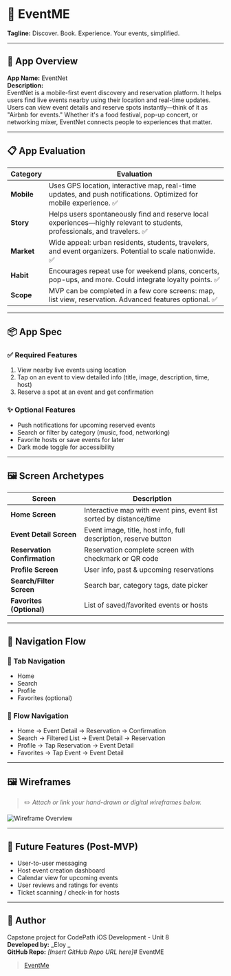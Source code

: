 # 📱 EventME

**Tagline:** Discover. Book. Experience. Your events, simplified.

---

## 📝 App Overview

**App Name:** EventNet  
**Description:**  
EventNet is a mobile-first event discovery and reservation platform. It helps users find live events nearby using their location and real-time updates. Users can view event details and reserve spots instantly—think of it as "Airbnb for events." Whether it's a food festival, pop-up concert, or networking mixer, EventNet connects people to experiences that matter.

---

## 📋 App Evaluation

| Category   | Evaluation                                                                                                                |
| ---------- | ------------------------------------------------------------------------------------------------------------------------- |
| **Mobile** | Uses GPS location, interactive map, real-time updates, and push notifications. Optimized for mobile experience. ✅         |
| **Story**  | Helps users spontaneously find and reserve local experiences—highly relevant to students, professionals, and travelers. ✅ |
| **Market** | Wide appeal: urban residents, students, travelers, and event organizers. Potential to scale nationwide. ✅                 |
| **Habit**  | Encourages repeat use for weekend plans, concerts, pop-ups, and more. Could integrate loyalty points. ✅                   |
| **Scope**  | MVP can be completed in a few core screens: map, list view, reservation. Advanced features optional. ✅                    |

---

## 📦 App Spec

### ✅ Required Features

1. View nearby live events using location
2. Tap on an event to view detailed info (title, image, description, time, host)
3. Reserve a spot at an event and get confirmation

### ✨ Optional Features

- Push notifications for upcoming reserved events
- Search or filter by category (music, food, networking)
- Favorite hosts or save events for later
- Dark mode toggle for accessibility

---

## 🖼️ Screen Archetypes

| Screen                       | Description                                                         |
| ---------------------------- | ------------------------------------------------------------------- |
| **Home Screen**              | Interactive map with event pins, event list sorted by distance/time |
| **Event Detail Screen**      | Event image, title, host info, full description, reserve button     |
| **Reservation Confirmation** | Reservation complete screen with checkmark or QR code               |
| **Profile Screen**           | User info, past & upcoming reservations                             |
| **Search/Filter Screen**     | Search bar, category tags, date picker                              |
| **Favorites (Optional)**     | List of saved/favorited events or hosts                             |

---

## 🔀 Navigation Flow

### 🧭 Tab Navigation

- Home
- Search
- Profile
- Favorites (optional)

### 📲 Flow Navigation

- Home → Event Detail → Reservation → Confirmation
- Search → Filtered List → Event Detail → Reservation
- Profile → Tap Reservation → Event Detail
- Favorites → Tap Event → Event Detail

---

## 🖼️ Wireframes

> ✏️ _Attach or link your hand-drawn or digital wireframes below._

![Wireframe Overview](wireframes/wireframe.jpg)

---

## 🚀 Future Features (Post-MVP)

- User-to-user messaging
- Host event creation dashboard
- Calendar view for upcoming events
- User reviews and ratings for events
- Ticket scanning / check-in for hosts

---

## 🧠 Author

Capstone project for CodePath iOS Development - Unit 8  
**Developed by:** _Eloy _  
**GitHub Repo:** _[Insert GitHub Repo URL here]_# EventME

<blockquote class="imgur-embed-pub" lang="en" data-id="a/xs21RNQ"  ><a href="//imgur.com/a/xs21RNQ">EventMe</a></blockquote><script async src="//s.imgur.com/min/embed.js" charset="utf-8"></script>
